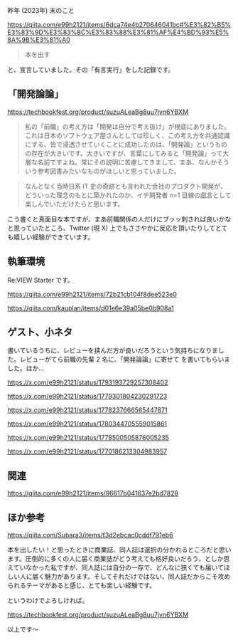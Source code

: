 昨年 (2023年) 末のこと

https://qiita.com/e99h2121/items/6dca74e4b270646041bc#%E3%82%B5%E3%83%9D%E3%83%BC%E3%83%88%E3%81%AF%E4%BD%93%E5%8A%9B%E3%81%A0

> 本を出す

と、宣言していました。その「有言実行」をした記録です。


## 「開発論論」

https://techbookfest.org/product/suzuALeaBg8uu7jvn6YBXM

> 私の「前職」の考え⽅は「開発は⾃分で考え抜け」が根底にありました。これは⽇本のソフトウェア屋さんとしては珍しく、この考え⽅を共通認識にする、皆で浸透させていくことに成功したのは、「開発論」というものの存在が⼤きいです。⼤きいですが、⾔葉にしてみると「開発論」って⼤層な名前ですよね。常にその説明に苦慮してきまして、まあ、なんかそういう参考図書みたいなものがほしいと思っていました。

> なんとなく当時⽇系 IT 史の奇跡とも⾔われた会社のプロダクト開発が、どういった理念のもとに築かれたのか、イチ開発者 n=1 ⽬線の戯⾔として楽しんでいただけたらと思います。

こう書くと真面目な本ですが、まあ前職関係の人だけにブッッ刺されば良いかなと思っていたところ、Twitter (現 X) 上でもささやかに反応を頂いたりしてとても嬉しい経験ができています。



## 執筆環境

Re:VIEW Starter です。

https://qiita.com/e99h2121/items/72b21cb104f8dee523e0

https://qiita.com/kauplan/items/d01e6e39a05be0b908a1


## ゲスト、小ネタ

書いているうちに、レビューを挟んだ方が良いだろうという気持ちになりました。レビューがてら前職の先輩 2 名に、「開発論論」に寄せて を書いてもらいました。ほか...


https://x.com/e99h2121/status/1793193729257308402

https://x.com/e99h2121/status/1779301804230291723

https://x.com/e99h2121/status/1778237666565447871

https://x.com/e99h2121/status/1780344705559015861

https://x.com/e99h2121/status/1778500505876005235

https://x.com/e99h2121/status/1770186213304983957


## 関連

https://qiita.com/e99h2121/items/96617b041637e2bd7828


## ほか参考

https://qiita.com/Subara3/items/f3d2ebcac0cddf791eb6


本を出したい！と思ったときに商業誌、同人誌は選択の分かれるところだと思います。圧倒的に多くの人に届く商業誌がどう考えても格好良いだろう、としか思えていなかった私ですが、同人誌には自分の一存で、どんなに狭くても届いてほしい人に届く魅力があります。そしてそれだけではない、同人誌だからこそ攻められるテーマがあると感じ、とても楽しい経験です。

というわけでよろしければ。

https://techbookfest.org/product/suzuALeaBg8uu7jvn6YBXM

以上です～
